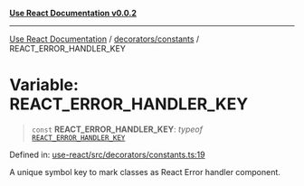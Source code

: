 [**Use React Documentation v0.0.2**](../../../README.md)

***

[Use React Documentation](../../../modules.md) / [decorators/constants](../README.md) / REACT\_ERROR\_HANDLER\_KEY

# Variable: REACT\_ERROR\_HANDLER\_KEY

> `const` **REACT\_ERROR\_HANDLER\_KEY**: *typeof* [`REACT_ERROR_HANDLER_KEY`](REACT_ERROR_HANDLER_KEY.md)

Defined in: [use-react/src/decorators/constants.ts:19](https://github.com/stonemjs/use-react/blob/27c0c592da81eceb639bfca4a4a8f24a448ad89c/src/decorators/constants.ts#L19)

A unique symbol key to mark classes as React Error handler component.

